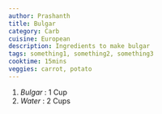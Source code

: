 ```yaml
---
author: Prashanth
title: Bulgar
category: Carb
cuisine: European
description: Ingredients to make bulgar
tags: something1, something2, something3
cooktime: 15mins
veggies: carrot, potato
---
```

1. *Bulgar* : 1 Cup
2. *Water* : 2 Cups

